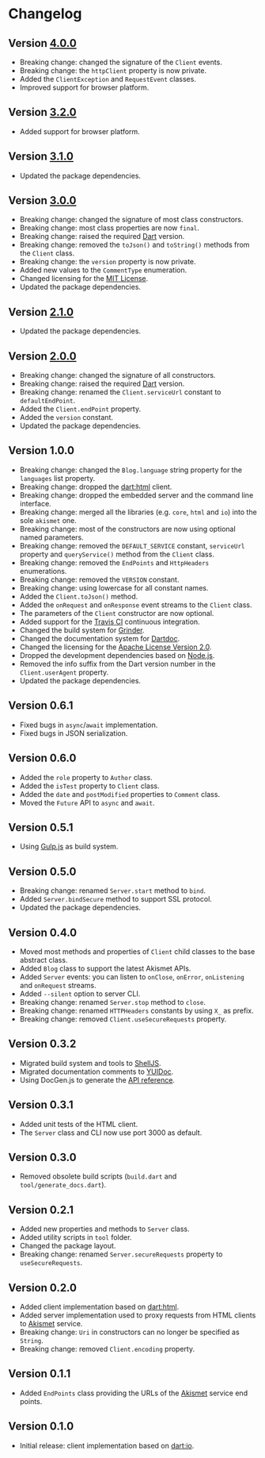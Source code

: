 # Changelog

## Version [4.0.0](https://github.com/cedx/akismet.dart/compare/v3.2.0...v4.0.0)
- Breaking change: changed the signature of the `Client` events.
- Breaking change: the `httpClient` property is now private.
- Added the `ClientException` and `RequestEvent` classes.
- Improved support for browser platform.

## Version [3.2.0](https://github.com/cedx/akismet.dart/compare/v3.1.0...v3.2.0)
- Added support for browser platform.

## Version [3.1.0](https://github.com/cedx/akismet.dart/compare/v3.0.0...v3.1.0)
- Updated the package dependencies.

## Version [3.0.0](https://github.com/cedx/akismet.dart/compare/v2.1.0...v3.0.0)
- Breaking change: changed the signature of most class constructors.
- Breaking change: most class properties are now `final`.
- Breaking change: raised the required [Dart](https://www.dartlang.org) version.
- Breaking change: removed the `toJson()` and `toString()` methods from the `Client` class.
- Breaking change: the `version` property is now private.
- Added new values to the `CommentType` enumeration.
- Changed licensing for the [MIT License](https://opensource.org/licenses/MIT).
- Updated the package dependencies.

## Version [2.1.0](https://github.com/cedx/akismet.dart/compare/v2.0.0...v2.1.0)
- Updated the package dependencies.

## Version [2.0.0](https://github.com/cedx/akismet.dart/compare/v1.0.0...v2.0.0)
- Breaking change: changed the signature of all constructors.
- Breaking change: raised the required [Dart](https://www.dartlang.org) version.
- Breaking change: renamed the `Client.serviceUrl` constant to `defaultEndPoint`.
- Added the `Client.endPoint` property.
- Added the `version` constant.
- Updated the package dependencies.

## Version 1.0.0
- Breaking change: changed the `Blog.language` string property for the `languages` list property.
- Breaking change: dropped the [dart:html](https://api.dartlang.org/stable/dart-html/dart-html-library.html) client.
- Breaking change: dropped the embedded server and the command line interface.
- Breaking change: merged all the libraries (e.g. `core`, `html` and `io`) into the sole `akismet` one.
- Breaking change: most of the constructors are now using optional named parameters.
- Breaking change: removed the `DEFAULT_SERVICE` constant, `serviceUrl` property and `queryService()` method from the `Client` class.
- Breaking change: removed the `EndPoints` and `HttpHeaders` enumerations.
- Breaking change: removed the `VERSION` constant.
- Breaking change: using lowercase for all constant names.
- Added the `Client.toJson()` method.
- Added the `onRequest` and `onResponse` event streams to the `Client` class.
- The parameters of the `Client` constructor are now optional.
- Added support for the [Travis CI](https://travis-ci.org) continuous integration.
- Changed the build system for [Grinder](http://google.github.io/grinder.dart).
- Changed the documentation system for [Dartdoc](https://github.com/dart-lang/dartdoc).
- Changed the licensing for the [Apache License Version 2.0](http://www.apache.org/licenses/LICENSE-2.0).
- Dropped the development dependencies based on [Node.js](https://nodejs.org).
- Removed the info suffix from the Dart version number in the `Client.userAgent` property.
- Updated the package dependencies.

## Version 0.6.1
- Fixed bugs in `async`/`await` implementation.
- Fixed bugs in JSON serialization.

## Version 0.6.0
- Added the `role` property to `Author` class.
- Added the `isTest` property to `Client` class.
- Added the `date` and `postModified` properties to `Comment` class.
- Moved the `Future` API to `async` and `await`.

## Version 0.5.1
- Using [Gulp.js](http://gulpjs.com) as build system.

## Version 0.5.0
- Breaking change: renamed `Server.start` method to `bind`.
- Added `Server.bindSecure` method to support SSL protocol.
- Updated the package dependencies.

## Version 0.4.0
- Moved most methods and properties of `Client` child classes to the base abstract class.
- Added `Blog` class to support the latest Akismet APIs.
- Added `Server` events: you can listen to `onClose`, `onError`, `onListening` and `onRequest` streams.
- Added `--silent` option to server CLI.
- Breaking change: renamed `Server.stop` method to `close`.
- Breaking change: renamed `HTTPHeaders` constants by using `X_` as prefix.
- Breaking change: removed `Client.useSecureRequests` property.

## Version 0.3.2
- Migrated build system and tools to [ShellJS](http://shelljs.org).
- Migrated documentation comments to [YUIDoc](http://yui.github.io/yuidoc).
- Using DocGen.js to generate the [API reference](https://cedx.github.io/akismet.dart).

## Version 0.3.1
- Added unit tests of the HTML client.
- The `Server` class and CLI now use port 3000 as default.

## Version 0.3.0
- Removed obsolete build scripts (`build.dart` and `tool/generate_docs.dart`).

## Version 0.2.1
- Added new properties and methods to `Server` class.
- Added utility scripts in `tool` folder.
- Changed the package layout.
- Breaking change: renamed `Server.secureRequests` property to `useSecureRequests`.

## Version 0.2.0
- Added client implementation based on [dart:html](https://api.dartlang.org/stable/dart-html/dart-html-library.html).
- Added server implementation used to proxy requests from HTML clients to [Akismet](https://akismet.com) service.
- Breaking change: `Uri` in constructors can no longer be specified as `String`.
- Breaking change: removed `Client.encoding` property.

## Version 0.1.1
- Added `EndPoints` class providing the URLs of the [Akismet](https://akismet.com) service end points.

## Version 0.1.0
- Initial release: client implementation based on [dart:io](https://api.dartlang.org/stable/dart-io/dart-io-library.html).
